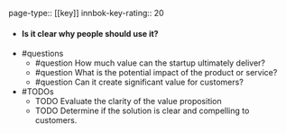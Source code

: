 page-type:: [[key]]
innbok-key-rating:: 20
- #### Is it clear why people should use it?
- #questions
  - #question How much value can the startup ultimately deliver?
  - #question What is the potential impact of the product or service?
  - #question Can it create significant value for customers?
- #TODOs
  - TODO Evaluate the clarity of the value proposition
  - TODO  Determine if the solution is clear and compelling to customers.



